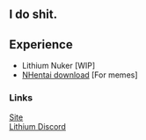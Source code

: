 ## I do shit.

## Experience
* Lithium Nuker [WIP]
* [NHentai download](https://github.com/verlox/nHentaiDownloader) [For memes]

### Links
[Site](https://verlox.cc)<br>
[Lithium Discord](https://lithium.verlox.cc/discord)
